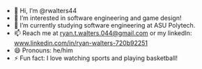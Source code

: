 - 👋 Hi, I’m @rwalters44
- 👀 I’m interested in software engineering and game design!
- 🌱 I’m currently studying software engineering at ASU Polytech.
- 📫 Reach me at ryan.t.walters.044@gmail.com or my linkedIn: www.linkedin.com/in/ryan-walters-720b92251
- 😄 Pronouns: he/him
- ⚡ Fun fact: I love watching sports and playing basketball!

<!---
rwalters44/rwalters44 is a ✨ special ✨ repository because its `README.md` (this file) appears on your GitHub profile.
You can click the Preview link to take a look at your changes.
--->
